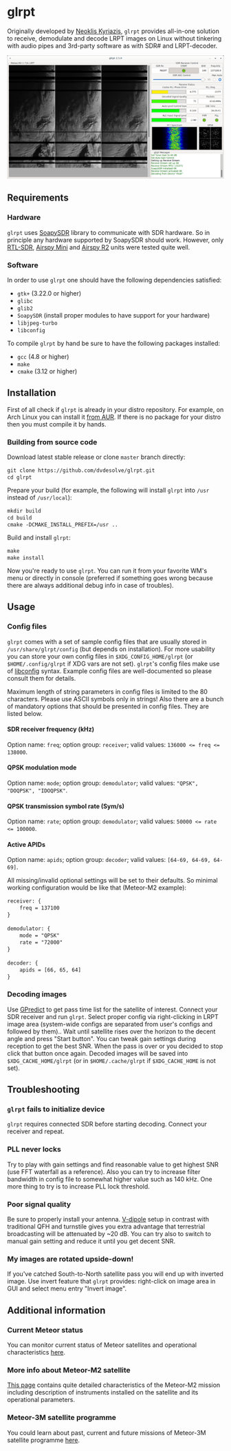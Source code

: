 # glrpt
Originally developed by [Neoklis Kyriazis](http://www.5b4az.org/), `glrpt` provides all-in-one solution to receive, demodulate and decode LRPT images on Linux without tinkering with audio pipes and 3rd-party software as with SDR# and LRPT-decoder.

![Screenshot of version 2.5.0](screen_2.5.0.png "glrpt version 2.5.0")

## Requirements

### Hardware
`glrpt` uses [SoapySDR](https://github.com/pothosware/SoapySDR) library to communicate with SDR hardware. So in principle any hardware supported by SoapySDR should work. However, only [RTL-SDR](https://www.rtl-sdr.com/buy-rtl-sdr-dvb-t-dongles/), [Airspy Mini](https://airspy.com/airspy-mini) and [Airspy R2](https://airspy.com/airspy-r2) units were tested quite well.

### Software
In order to use `glrpt` one should have the following dependencies satisfied:
- `gtk+` (3.22.0 or higher)
- `glibc`
- `glib2`
- `SoapySDR` (install proper modules to have support for your hardware)
- `libjpeg-turbo`
- `libconfig`

To compile `glrpt` by hand be sure to have the following packages installed:
- `gcc` (4.8 or higher)
- `make`
- `cmake` (3.12 or higher)

## Installation
First of all check if `glrpt` is already in your distro repository. For example, on Arch Linux you can install it [from AUR](https://aur.archlinux.org/packages/glrpt/). If there is no package for your distro then you must compile it by hands.

### Building from source code
Download latest stable release or clone `master` branch directly:
```
git clone https://github.com/dvdesolve/glrpt.git
cd glrpt
```

Prepare your build (for example, the following will install `glrpt` into `/usr` instead of `/usr/local`):
```
mkdir build
cd build
cmake -DCMAKE_INSTALL_PREFIX=/usr ..
```

Build and install `glrpt`:
```
make
make install
```

Now you're ready to use `glrpt`. You can run it from your favorite WM's menu or directly in console (preferred if something goes wrong because there are always additional debug info in case of troubles).

## Usage

### Config files
`glrpt` comes with a set of sample config files that are usually stored in `/usr/share/glrpt/config` (but depends on installation). For more usability you can store your own config files in `$XDG_CONFIG_HOME/glrpt` (or `$HOME/.config/glrpt` if XDG vars are not set). `glrpt`'s config files make use of [libconfig](http://hyperrealm.github.io/libconfig/) syntax. Example config files are well-documented so please consult them for details.

Maximum length of string parameters in config files is limited to the 80 characters. Please use ASCII symbols only in strings! Also there are a bunch of mandatory options that should be presented in config files. They are listed below.

#### SDR receiver frequency (kHz)
Option name: `freq`; option group: `receiver`; valid values: `136000 <= freq <= 138000`.

#### QPSK modulation mode
Option name: `mode`; option group: `demodulator`; valid values: `"QPSK", "DOQPSK", "IDOQPSK"`.

#### QPSK transmission symbol rate (Sym/s)
Option name: `rate`; option group: `demodulator`; valid values: `50000 <= rate <= 100000`.

#### Active APIDs
Option name: `apids`; option group: `decoder`; valid values: `[64-69, 64-69, 64-69]`.

All missing/invalid optional settings will be set to their defaults. So minimal working configuration would be like that (Meteor-M2 example):
```
receiver: {
    freq = 137100
}

demodulator: {
    mode = "QPSK"
    rate = "72000"
}

decoder: {
    apids = [66, 65, 64]
}
```

### Decoding images
Use [GPredict](https://github.com/csete/gpredict) to get pass time list for the satellite of interest. Connect your SDR receiver and run `glrpt`. Select proper config via right-clicking in LRPT image area (system-wide configs are separated from user's configs and followed by them).. Wait until satellite rises over the horizon to the decent angle and press "Start button". You can tweak gain settings during reception to get the best SNR. When the pass is over or you decided to stop click that button once again. Decoded images will be saved into `$XDG_CACHE_HOME/glrpt` (or in `$HOME/.cache/glrpt` if `$XDG_CACHE_HOME` is not set).

## Troubleshooting

### `glrpt` fails to initialize device
`glrpt` requires connected SDR before starting decoding. Connect your receiver and repeat.

### PLL never locks
Try to play with gain settings and find reasonable value to get highest SNR (use FFT waterfall as a reference). Also you can try to increase filter bandwidth in config file to somewhat higher value such as 140 kHz. One more thing to try is to increase PLL lock threshold.

### Poor signal quality
Be sure to properly install your antenna. [V-dipole](https://lna4all.blogspot.com/2017/02/diy-137-mhz-wx-sat-v-dipole-antenna.html) setup in contrast with traditional QFH and turnstile gives you extra advantage that terrestrial broadcasting will be attenuated by ~20 dB. You can try also to switch to manual gain setting and reduce it until you get decent SNR.

### My images are rotated upside-down!
If you've catched South-to-North satellite pass you will end up with inverted image. Use invert feature that `glrpt` provides: right-click on image area in GUI and select menu entry "Invert image".

## Additional information

### Current Meteor status
You can monitor current status of Meteor satellites and operational characteristics [here](http://happysat.nl/Meteor/html/Meteor_Status.html).

### More info about Meteor-M2 satellite
[This page](https://directory.eoportal.org/web/eoportal/satellite-missions/m/meteor-m-2) contains quite detailed characteristics of the Meteor-M2 mission including description of instruments installed on the satellite and its operational parameters.

### Meteor-3M satellite programme
You could learn about past, current and future missions of Meteor-3M satellite programme [here](https://www.wmo-sat.info/oscar/satelliteprogrammes/view/100).
